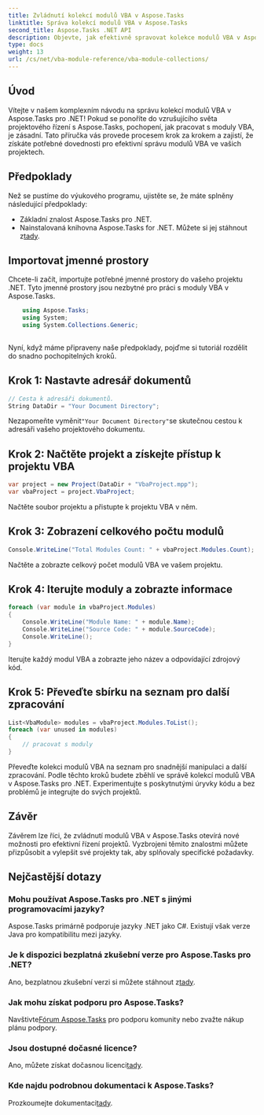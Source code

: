 ```yaml
---
title: Zvládnutí kolekcí modulů VBA v Aspose.Tasks
linktitle: Správa kolekcí modulů VBA v Aspose.Tasks
second_title: Aspose.Tasks .NET API
description: Objevte, jak efektivně spravovat kolekce modulů VBA v Aspose.Tasks pro .NET. Průvodce krok za krokem pro bezproblémovou integraci do vašich projektů.
type: docs
weight: 13
url: /cs/net/vba-module-reference/vba-module-collections/
---
```

## Úvod
Vítejte v našem komplexním návodu na správu kolekcí modulů VBA v Aspose.Tasks pro .NET! Pokud se ponoříte do vzrušujícího světa projektového řízení s Aspose.Tasks, pochopení, jak pracovat s moduly VBA, je zásadní. Tato příručka vás provede procesem krok za krokem a zajistí, že získáte potřebné dovednosti pro efektivní správu modulů VBA ve vašich projektech.
## Předpoklady
Než se pustíme do výukového programu, ujistěte se, že máte splněny následující předpoklady:
- Základní znalost Aspose.Tasks pro .NET.
-  Nainstalovaná knihovna Aspose.Tasks for .NET. Můžete si jej stáhnout z[tady](https://releases.aspose.com/tasks/net/).
## Importovat jmenné prostory
Chcete-li začít, importujte potřebné jmenné prostory do vašeho projektu .NET. Tyto jmenné prostory jsou nezbytné pro práci s moduly VBA v Aspose.Tasks.
```csharp
    using Aspose.Tasks;
    using System;
    using System.Collections.Generic;
    
```
Nyní, když máme připraveny naše předpoklady, pojďme si tutoriál rozdělit do snadno pochopitelných kroků.
## Krok 1: Nastavte adresář dokumentů
```csharp
// Cesta k adresáři dokumentů.
String DataDir = "Your Document Directory";
```
 Nezapomeňte vyměnit`"Your Document Directory"`se skutečnou cestou k adresáři vašeho projektového dokumentu.
## Krok 2: Načtěte projekt a získejte přístup k projektu VBA
```csharp
var project = new Project(DataDir + "VbaProject.mpp");
var vbaProject = project.VbaProject;
```
Načtěte soubor projektu a přistupte k projektu VBA v něm.
## Krok 3: Zobrazení celkového počtu modulů
```csharp
Console.WriteLine("Total Modules Count: " + vbaProject.Modules.Count);
```
Načtěte a zobrazte celkový počet modulů VBA ve vašem projektu.
## Krok 4: Iterujte moduly a zobrazte informace
```csharp
foreach (var module in vbaProject.Modules)
{
    Console.WriteLine("Module Name: " + module.Name);
    Console.WriteLine("Source Code: " + module.SourceCode);
    Console.WriteLine();
}
```
Iterujte každý modul VBA a zobrazte jeho název a odpovídající zdrojový kód.
## Krok 5: Převeďte sbírku na seznam pro další zpracování
```csharp
List<VbaModule> modules = vbaProject.Modules.ToList();
foreach (var unused in modules)
{
    // pracovat s moduly
}
```
Převeďte kolekci modulů VBA na seznam pro snadnější manipulaci a další zpracování.
Podle těchto kroků budete zběhlí ve správě kolekcí modulů VBA v Aspose.Tasks pro .NET. Experimentujte s poskytnutými úryvky kódu a bez problémů je integrujte do svých projektů.
## Závěr
Závěrem lze říci, že zvládnutí modulů VBA v Aspose.Tasks otevírá nové možnosti pro efektivní řízení projektů. Vyzbrojeni těmito znalostmi můžete přizpůsobit a vylepšit své projekty tak, aby splňovaly specifické požadavky.
## Nejčastější dotazy
### Mohu používat Aspose.Tasks pro .NET s jinými programovacími jazyky?
Aspose.Tasks primárně podporuje jazyky .NET jako C#. Existují však verze Java pro kompatibilitu mezi jazyky.
### Je k dispozici bezplatná zkušební verze pro Aspose.Tasks pro .NET?
 Ano, bezplatnou zkušební verzi si můžete stáhnout z[tady](https://releases.aspose.com/).
### Jak mohu získat podporu pro Aspose.Tasks?
 Navštivte[Fórum Aspose.Tasks](https://forum.aspose.com/c/tasks/15) pro podporu komunity nebo zvažte nákup plánu podpory.
### Jsou dostupné dočasné licence?
 Ano, můžete získat dočasnou licenci[tady](https://purchase.aspose.com/temporary-license/).
### Kde najdu podrobnou dokumentaci k Aspose.Tasks?
 Prozkoumejte dokumentaci[tady](https://reference.aspose.com/tasks/net/).